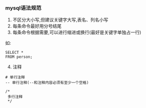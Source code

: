 ### mysql语法规范

1. 不区分大小写,但建议关键字大写,表名、列名小写
2. 每条命令最好用分号结尾
3. 每条命令根据需要,可以进行缩进或换行(最好是关键字单独占一行)

如:

```mysql
SELECT *
FROM person;
```

4. 注释

```mysql
# 单行注释
-- 单行注释(--和注释内容必须有至少一个空格)

/*
 多行注释
 */
```